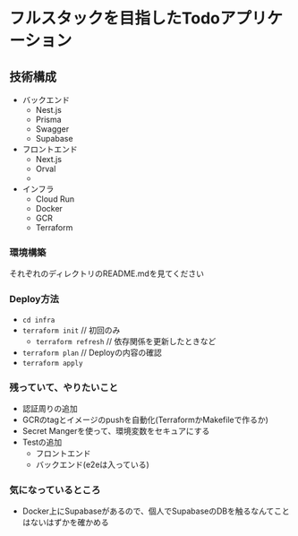 # フルスタックを目指したTodoアプリケーション

## 技術構成
- バックエンド
  - Nest.js
  - Prisma
  - Swagger
  - Supabase
- フロントエンド
  - Next.js
  - Orval
  - 
- インフラ
  - Cloud Run
  - Docker
  - GCR
  - Terraform

### 環境構築
それぞれのディレクトリのREADME.mdを見てください


### Deploy方法
- `cd infra`
- `terraform init` // 初回のみ
  - `terraform refresh` // 依存関係を更新したときなど
- `terraform plan` // Deployの内容の確認
- `terraform apply`



### 残っていて、やりたいこと
- 認証周りの追加
- GCRのtagとイメージのpushを自動化(TerraformかMakefileで作るか)
- Secret Mangerを使って、環境変数をセキュアにする
- Testの追加
  - フロントエンド
  - バックエンド(e2eは入っている)



### 気になっているところ
- Docker上にSupabaseがあるので、個人でSupabaseのDBを触るなんてことはないはずかを確かめる